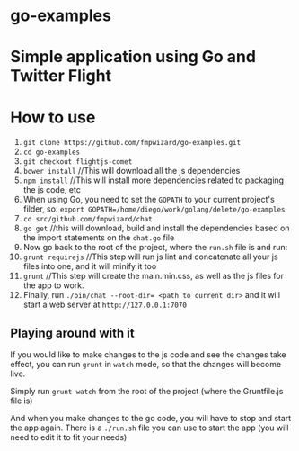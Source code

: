 go-examples
===========

Simple application using Go and Twitter Flight
==============================================

# How to use

1. `git clone https://github.com/fmpwizard/go-examples.git`
2. `cd go-examples`
2. `git checkout flightjs-comet`
3. `bower install` //This will download all the js dependencies
4. `npm install` //This will install more dependencies related to packaging the js code, etc
4. When using Go, you need to set the `GOPATH` to your current project's filder, so:  `export GOPATH=/home/diego/work/golang/delete/go-examples`
5. `cd src/github.com/fmpwizard/chat`
6. `go get` //this will download, build and install the dependencies based on the import statements on the `chat.go` file
7. Now go back to the root of the project, where the `run.sh` file is and run:
7. `grunt requirejs` //This step will run js lint and concatenate all your js files into one, and it will minify it too
7. `grunt` //This step will create the main.min.css, as well as the js files for the app to work.
8. Finally, run `./bin/chat --root-dir= <path to current dir>` and it will start a web server at `http://127.0.0.1:7070`


## Playing around with it

If you would like to make changes to the js code and see the changes take effect, you can run `grunt` in `watch` mode, so that the changes will become live.

Simply run `grunt watch` from the root of the project (where the Gruntfile.js file is)

And when you make changes to the go code, you will have to stop and start the app again. There is a `./run.sh` file you can use to start the app (you will need to edit it to fit your needs)
